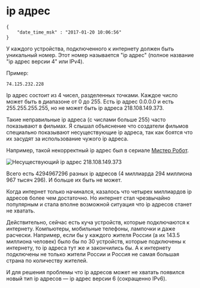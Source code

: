 # ip адрес

```
{
    "date_time_msk" : "2017-01-20 10:06:56"
}
```

У каждого устройства, подключенного к интернету должен быть уникальный номер. Этот
номер называется "ip адрес" (полное название "ip адрес версии 4" или IPv4).

Пример:

    74.125.232.228

Ip адрес состоит из 4 чисел, разделенных точками. Каждое число может быть в
диапазоне от 0 до 255. Есть ip адрес 0.0.0.0 и есть 255.255.255.255,
но не может быть ip адреса 218.108.149.373.

Такие неправильные ip адреса (с числами больше 255) часто показывают в фильмах.
Я слышал объяснение что создатели фильмов специально показывают несуществующие
ip адреса, так как боятся что их засудят за использование чужого ip адреса.

Например, такой некорректный ip адрес был в сериале [Мистер Робот](http://www.imdb.com/title/tt4158110/).

![Несуществующий ip адрес 218.108.149.373](https://upload.bessarabov.ru/bessarabov/WigpmZ4GqNmx42P0YUUC57RvWSw.png)

Всего есть 4294967296 разных ip адресов (4 миллиарда 294 миллиона 967 тысяч 296).
И больше их быть не может.

Когда интернет только начинался, казалось что четырех миллиардов ip адресов более чем
достаточно. Но интернет стал чрезвычайно популярным и стала вполне возможной ситуация
что ip адресов станет не хватать.

Действительно, сейчас есть куча устройств, которые подключаются к интернету. Компьютеры,
мобильные телефоны, лампочки и даже расчески. Например, если бы у каждого жителя
России (а их 143.5 миллиона человек) было бы по 30 устройств, которые подключены к интернету,
то ip адреса тут же и закончились бы. А к интернету подключены не только жители России и
Россия не самая большая страна по количеству жителей.

И для решения проблемы что ip адресов может не хватать появился новый тип ip адресов —
ip адрес версии 6 (сокращенно IPv6).

